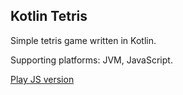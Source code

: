## Kotlin Tetris

Simple tetris game written in Kotlin.

Supporting platforms: JVM, JavaScript.

[Play JS version](//werehuman.github.io/kotlin-tetris)
